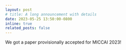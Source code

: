 ```yaml
---
layout: post
# title: A long announcement with details
date: 2023-05-25 13:50:00-0800
inline: true
related_posts: false
---
```


We got a paper provisionally accepted for MICCAI 2023!